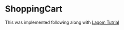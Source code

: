 # ShoppingCart

This was implemented following along with [Lagom Tutrial](https://inviqa.com/blog/lagom-tutorial-using-event-sourcing-create-online-shopping-cart)

